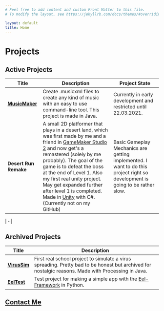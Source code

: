 ```yaml
---
# Feel free to add content and custom Front Matter to this file.
# To modify the layout, see https://jekyllrb.com/docs/themes/#overriding-theme-defaults

layout: default
title: Home
---
```


# Projects

## Active Projects

|  Title  |  Description  |  Project State  |
| ------- | ------------- | --------------- |
| **[MusicMaker](https://github.com/Akjo03/MusicMaker)**  | Create .musicxml files to create any kind of music with an easy to use command-line tool. This project is made in Java. | Currently in early development and restricted until 22.03.2021. |
| **Desert Run Remake** | A small 2D platformer that plays in a desert land, which was first made by me and a friend in [GameMaker Studio 2](https://www.yoyogames.com/gamemaker) and now get's a remastered (solely by me probably). The goal of the game is to defeat the boss at the end of Level 1. Also my first real unity project. May get expanded further after level 1 is completed. Made in [Unity](https://unity.com/de) with C#. (Currently not on my GitHub) | Basic Gameplay Mechanics are getting implemented. I want to do this project right so development is going to be rather slow. |

| - |

## Archived Projects

|  Title  |  Description  |
| ------- | ------------- |
| **[VirusSim](https://github.com/Akjo03/VirusSim)** | First real school project to simulate a virus spreading. Pretty bad to be honest but archived for nostalgic reasons. Made with Processing in Java. |
| **[EelTest](https://github.com/Akjo03/EelTest)** | Test project for making a simple app with the [Eel-Framework](https://github.com/ChrisKnott/Eel) in Python. |

## **[Contact Me](mailto://lukas.freckmann@gmx.ch)**
